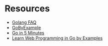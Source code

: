 # Resources

* [Golang FAQ](https://golang.org/doc/faq)
* [GoByExample](https://gobyexample.com)
* [Go in 5 Minutes](https://www.goin5minutes.com/screencasts/)
* [Learn Web Programming in Go by Examples](https://gowebexamples.com)
